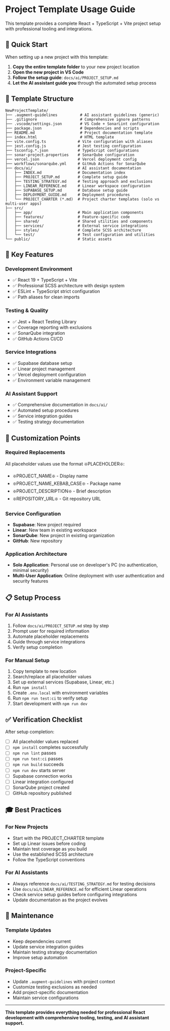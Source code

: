 # Project Template Usage Guide

This template provides a complete React + TypeScript + Vite project setup with professional tooling and integrations.

## 🚀 **Quick Start**

When setting up a new project with this template:

1. **Copy the entire template folder** to your new project location
2. **Open the new project in VS Code**
3. **Follow the setup guide**: `docs/ai/PROJECT_SETUP.md`
4. **Let the AI assistant guide you** through the automated setup process

## 📁 **Template Structure**

```
NewProjectTemplate/
├── .augment-guidelines          # AI assistant guidelines (generic)
├── .gitignore                   # Comprehensive ignore patterns
├── .vscode/settings.json        # VS Code + SonarLint configuration
├── package.json                 # Dependencies and scripts
├── README.md                    # Project documentation template
├── index.html                   # HTML template
├── vite.config.ts              # Vite configuration with aliases
├── jest.config.js              # Jest testing configuration
├── tsconfig.*.json             # TypeScript configurations
├── sonar-project.properties    # SonarQube configuration
├── vercel.json                 # Vercel deployment config
├── workflows/sonarqube.yml     # GitHub Actions for SonarQube
├── docs/ai/                    # AI assistant documentation
│   ├── INDEX.md                # Documentation index
│   ├── PROJECT_SETUP.md        # Complete setup guide
│   ├── TESTING_STRATEGY.md     # Testing approach and exclusions
│   ├── LINEAR_REFERENCE.md     # Linear workspace configuration
│   ├── SUPABASE_SETUP.md       # Database setup guide
│   ├── DEPLOYMENT_GUIDE.md     # Deployment procedures
│   └── PROJECT_CHARTER (*.md)  # Project charter templates (solo vs multi-user apps)
├── src/
│   ├── app/                    # Main application components
│   ├── features/               # Feature-specific code
│   ├── shared/                 # Shared utilities and components
│   ├── services/               # External service integrations
│   ├── styles/                 # Complete SCSS architecture
│   └── test/                   # Test configuration and utilities
└── public/                     # Static assets
```

## 🎯 **Key Features**

### **Development Environment**
- ✅ React 19 + TypeScript + Vite
- ✅ Professional SCSS architecture with design system
- ✅ ESLint + TypeScript strict configuration
- ✅ Path aliases for clean imports

### **Testing & Quality**
- ✅ Jest + React Testing Library
- ✅ Coverage reporting with exclusions
- ✅ SonarQube integration
- ✅ GitHub Actions CI/CD

### **Service Integrations**
- ✅ Supabase database setup
- ✅ Linear project management
- ✅ Vercel deployment configuration
- ✅ Environment variable management

### **AI Assistant Support**
- ✅ Comprehensive documentation in `docs/ai/`
- ✅ Automated setup procedures
- ✅ Service integration guides
- ✅ Testing strategy documentation

## 🔧 **Customization Points**

### **Required Replacements**
All placeholder values use the format ❇️PLACEHOLDER❇️:

- ❇️PROJECT_NAME❇️ - Display name
- ❇️PROJECT_NAME_KEBAB_CASE❇️ - Package name
- ❇️PROJECT_DESCRIPTION❇️ - Brief description
- ❇️REPOSITORY_URL❇️ - Git repository URL

### **Service Configuration**
- **Supabase**: New project required
- **Linear**: New team in existing workspace
- **SonarQube**: New project in existing organization
- **GitHub**: New repository

### **Application Architecture**
- **Solo Application**: Personal use on developer's PC (no authentication, minimal security)
- **Multi-User Application**: Online deployment with user authentication and security features

## 📋 **Setup Process**

### **For AI Assistants**
1. Follow `docs/ai/PROJECT_SETUP.md` step by step
2. Prompt user for required information
3. Automate placeholder replacements
4. Guide through service integrations
5. Verify setup completion

### **For Manual Setup**
1. Copy template to new location
2. Search/replace all placeholder values
3. Set up external services (Supabase, Linear, etc.)
4. Run `npm install`
5. Create `.env.local` with environment variables
6. Run `npm run test:ci` to verify setup
7. Start development with `npm run dev`

## ✅ **Verification Checklist**

After setup completion:

- [ ] All placeholder values replaced
- [ ] `npm install` completes successfully
- [ ] `npm run lint` passes
- [ ] `npm run test:ci` passes
- [ ] `npm run build` succeeds
- [ ] `npm run dev` starts server
- [ ] Supabase connection works
- [ ] Linear integration configured
- [ ] SonarQube project created
- [ ] GitHub repository published

## 🎓 **Best Practices**

### **For New Projects**
- Start with the PROJECT_CHARTER template
- Set up Linear issues before coding
- Maintain test coverage as you build
- Use the established SCSS architecture
- Follow the TypeScript conventions

### **For AI Assistants**
- Always reference `docs/ai/TESTING_STRATEGY.md` for testing decisions
- Use `docs/ai/LINEAR_REFERENCE.md` for efficient Linear operations
- Check service setup guides before configuring integrations
- Update documentation as the project evolves

## 🔄 **Maintenance**

### **Template Updates**
- Keep dependencies current
- Update service integration guides
- Maintain testing strategy documentation
- Improve setup automation

### **Project-Specific**
- Update `.augment-guidelines` with project context
- Customize testing exclusions as needed
- Add project-specific documentation
- Maintain service configurations

---

**This template provides everything needed for professional React development with comprehensive tooling, testing, and AI assistant support.**
